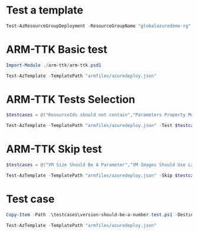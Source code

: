 # Test a template 

```powershell
Test-AzResourceGroupDeployment -ResourceGroupName "globalazuredemo-rg" -TemplateFile "armfiles/azuredeploy.json"
```

# ARM-TTK Basic test 

```powershell
Import-Module ./arm-ttk/arm-ttk.psd1

Test-AzTemplate -TemplatePath "armfiles/azuredeploy.json"

```

# ARM-TTK Tests Selection

```powershell
$testcases = @("ResourceIds should not contain","Parameters Property Must Exist")

Test-AzTemplate -TemplatePath "armfiles/azuredeploy.json" -Test $testcases
```

# ARM-TTK Skip test

```powershell
$testcases = @("VM Size Should Be A Parameter","VM Images Should Use Latest Version", "Virtual Machines Should Not Be Preview")

Test-AzTemplate -TemplatePath "armfiles/azuredeploy.json" -Skip $testcases

```

# Test case 

```powershell
Copy-Item -Path .\testcases\version-should-be-a-number.test.ps1 -Destination .\arm-ttk\testcases\deploymentTemplate\version-should-be-a-number.test.ps1 

Test-AzTemplate -TemplatePath "armfiles/azuredeploy.json"
```